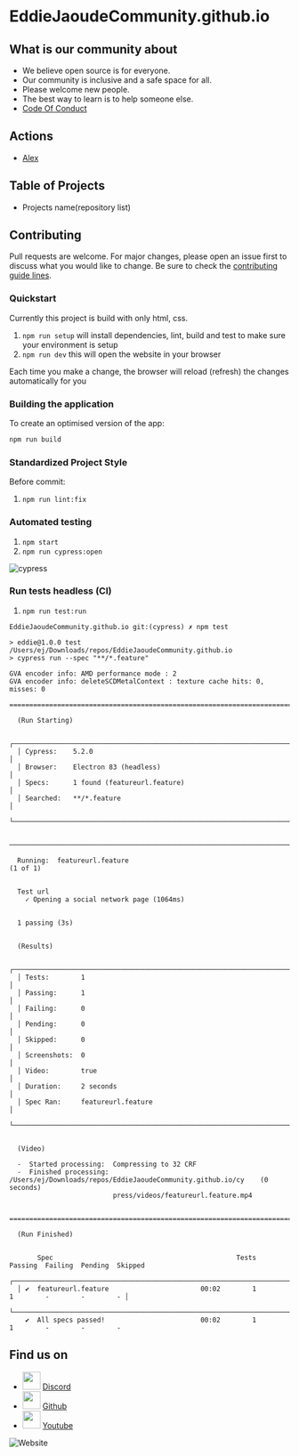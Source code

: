 # EddieJaoudeCommunity.github.io

## What is our community about
- We believe open source is for everyone.
- Our community is inclusive and a safe space for all.
- Please welcome new people.
- The best way to learn is to help someone else.
- [Code Of Conduct](https://github.com/EddieJaoudeCommunity/EddieJaoudeCommunity.github.io/blob/main/CODE_OF_CONDUCT.md)

## Actions

- [Alex](https://github.com/get-alex/alex)

## Table of Projects
- Projects name(repository list)

## Contributing
Pull requests are welcome. For major changes, please open an issue first to discuss what you would like to change. Be sure to check the [contributing guide lines](CONTRIBUTING.md).

### Quickstart

Currently this project is build with only html, css.

1. `npm run setup` will install dependencies, lint, build and test to make sure your environment is setup
2. `npm run dev` this will open the website in your browser

Each time you make a change, the browser will reload (refresh) the changes automatically for you

### Building the application

To create an optimised version of the app:

```bash
npm run build
```

### Standardized Project Style

Before commit:
1. `npm run lint:fix`
  

### Automated testing

1. `npm start`
2. `npm run cypress:open`

![cypress](https://user-images.githubusercontent.com/624760/93663089-15a10c80-fa5d-11ea-94c8-d5ee40f602c3.png)

### Run tests headless (CI)

1. `npm run test:run`

```
EddieJaoudeCommunity.github.io git:(cypress) ✗ npm test

> eddie@1.0.0 test /Users/ej/Downloads/repos/EddieJaoudeCommunity.github.io
> cypress run --spec "**/*.feature"

GVA encoder info: AMD performance mode : 2
GVA encoder info: deleteSCDMetalContext : texture cache hits: 0, misses: 0

====================================================================================================

  (Run Starting)

  ┌────────────────────────────────────────────────────────────────────────────────────────────────┐
  │ Cypress:    5.2.0                                                                              │
  │ Browser:    Electron 83 (headless)                                                             │
  │ Specs:      1 found (featureurl.feature)                                                       │
  │ Searched:   **/*.feature                                                                       │
  └────────────────────────────────────────────────────────────────────────────────────────────────┘


────────────────────────────────────────────────────────────────────────────────────────────────────

  Running:  featureurl.feature                                                              (1 of 1)


  Test url
    ✓ Opening a social network page (1064ms)


  1 passing (3s)


  (Results)

  ┌────────────────────────────────────────────────────────────────────────────────────────────────┐
  │ Tests:        1                                                                                │
  │ Passing:      1                                                                                │
  │ Failing:      0                                                                                │
  │ Pending:      0                                                                                │
  │ Skipped:      0                                                                                │
  │ Screenshots:  0                                                                                │
  │ Video:        true                                                                             │
  │ Duration:     2 seconds                                                                        │
  │ Spec Ran:     featureurl.feature                                                               │
  └────────────────────────────────────────────────────────────────────────────────────────────────┘


  (Video)

  -  Started processing:  Compressing to 32 CRF
  -  Finished processing: /Users/ej/Downloads/repos/EddieJaoudeCommunity.github.io/cy    (0 seconds)
                          press/videos/featureurl.feature.mp4


====================================================================================================

  (Run Finished)


       Spec                                              Tests  Passing  Failing  Pending  Skipped
  ┌────────────────────────────────────────────────────────────────────────────────────────────────┐
  │ ✔  featureurl.feature                       00:02        1        1        -        -        - │
  └────────────────────────────────────────────────────────────────────────────────────────────────┘
    ✔  All specs passed!                        00:02        1        1        -        -        -

```

## Find us on
- <img height="32" width="32" src="https://cdn.jsdelivr.net/npm/simple-icons@v3/icons/discord.svg" /> [Discord](https://discord.com/invite/jZQs6Wu)
- <img height="32" width="32" src="https://cdn.jsdelivr.net/npm/simple-icons@v3/icons/github.svg" />  [Github](https://github.com/EddieJaoudeCommunity/EddieJaoudeCommunity.github.io)
- <img height="32" width="32" src="https://cdn.jsdelivr.net/npm/simple-icons@v3/icons/youtube.svg" />  [Youtube](https://www.youtube.com/eddiejaoude)

![Website](https://user-images.githubusercontent.com/61991582/92185956-22aee080-ee4d-11ea-9553-8598c74edde5.png)

